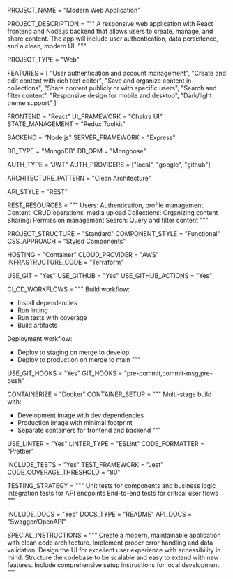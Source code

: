 <!-- 
GENESIS PROJECT SPECIFICATION - REACT WEB APP WITH NODE.JS BACKEND
-->

<!--===============================================================================-->
<!-- PROJECT BASICS -->
<!--===============================================================================-->

PROJECT_NAME = "Modern Web Application"

PROJECT_DESCRIPTION = """
A responsive web application with React frontend and Node.js backend that allows users to 
create, manage, and share content. The app will include user authentication, data persistence,
and a clean, modern UI.
"""

<!--===============================================================================-->
<!-- PROJECT TYPE -->
<!--===============================================================================-->

PROJECT_TYPE = "Web"

<!--===============================================================================-->
<!-- CORE FEATURES -->
<!--===============================================================================-->

FEATURES = [
    "User authentication and account management",
    "Create and edit content with rich text editor",
    "Save and organize content in collections",
    "Share content publicly or with specific users",
    "Search and filter content",
    "Responsive design for mobile and desktop",
    "Dark/light theme support"
]

<!--===============================================================================-->
<!-- TECHNOLOGY STACK -->
<!--===============================================================================-->

FRONTEND = "React"
UI_FRAMEWORK = "Chakra UI"
STATE_MANAGEMENT = "Redux Toolkit"

BACKEND = "Node.js"
SERVER_FRAMEWORK = "Express"

DB_TYPE = "MongoDB"
DB_ORM = "Mongoose"

AUTH_TYPE = "JWT"
AUTH_PROVIDERS = ["local", "google", "github"]

<!--===============================================================================-->
<!-- ARCHITECTURE PATTERNS -->
<!--===============================================================================-->

ARCHITECTURE_PATTERN = "Clean Architecture"

API_STYLE = "REST"

REST_RESOURCES = """
Users: Authentication, profile management
Content: CRUD operations, media upload
Collections: Organizing content
Sharing: Permission management
Search: Query and filter content
"""

<!--===============================================================================-->
<!-- PROJECT STRUCTURE -->
<!--===============================================================================-->

PROJECT_STRUCTURE = "Standard"
COMPONENT_STYLE = "Functional"
CSS_APPROACH = "Styled Components"

<!--===============================================================================-->
<!-- CLOUD & DEPLOYMENT -->
<!--===============================================================================-->

HOSTING = "Container"
CLOUD_PROVIDER = "AWS"
INFRASTRUCTURE_CODE = "Terraform"

<!--===============================================================================-->
<!-- VERSION CONTROL & COLLABORATION -->
<!--===============================================================================-->

USE_GIT = "Yes"
USE_GITHUB = "Yes"
USE_GITHUB_ACTIONS = "Yes"

CI_CD_WORKFLOWS = """
Build workflow:
- Install dependencies
- Run linting
- Run tests with coverage
- Build artifacts

Deployment workflow:
- Deploy to staging on merge to develop
- Deploy to production on merge to main
"""

USE_GIT_HOOKS = "Yes"
GIT_HOOKS = "pre-commit,commit-msg,pre-push"

<!--===============================================================================-->
<!-- CONTAINERIZATION & ORCHESTRATION -->
<!--===============================================================================-->

CONTAINERIZE = "Docker"
CONTAINER_SETUP = """
Multi-stage build with:
- Development image with dev dependencies
- Production image with minimal footprint
- Separate containers for frontend and backend
"""

<!--===============================================================================-->
<!-- CODE QUALITY & STANDARDS -->
<!--===============================================================================-->

USE_LINTER = "Yes"
LINTER_TYPE = "ESLint"
CODE_FORMATTER = "Prettier"

INCLUDE_TESTS = "Yes"
TEST_FRAMEWORK = "Jest"
CODE_COVERAGE_THRESHOLD = "80"

TESTING_STRATEGY = """
Unit tests for components and business logic
Integration tests for API endpoints
End-to-end tests for critical user flows
"""

<!--===============================================================================-->
<!-- DOCUMENTATION -->
<!--===============================================================================-->

INCLUDE_DOCS = "Yes"
DOCS_TYPE = "README"
API_DOCS = "Swagger/OpenAPI"

<!--===============================================================================-->
<!-- SPECIAL INSTRUCTIONS -->
<!--===============================================================================-->

SPECIAL_INSTRUCTIONS = """
Create a modern, maintainable application with clean code architecture.
Implement proper error handling and data validation.
Design the UI for excellent user experience with accessibility in mind.
Structure the codebase to be scalable and easy to extend with new features.
Include comprehensive setup instructions for local development.
""" 